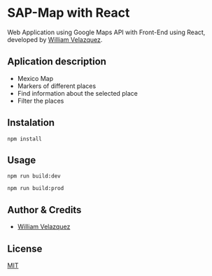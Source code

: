 # SAP-Map with React

Web Application using Google Maps API with Front-End using React, developed by [William Velazquez](https://twitter.com/@WilliamVlazquez).

## Aplication description

- Mexico Map
- Markers of different places
- Find information about the selected place
- Filter the places

## Instalation

```
npm install
```

## Usage

```
npm run build:dev

npm run build:prod
```

## Author & Credits
- [William Velazquez](https://twitter.com/@WilliamVlazquez)

## License

[MIT](https://opensource.org/licenses/MIT)
